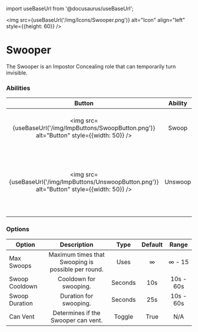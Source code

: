 import useBaseUrl from '@docusaurus/useBaseUrl';

<img src={useBaseUrl('/img/Icons/Swooper.png')} alt="Icon" align="left" style={{height: 60}} />
# Swooper

The Swooper is an Impostor Concealing role that can temporarily turn invisible.

### Abilities

| Button | Ability | Description | Type |
|:----------:|:----------:|:-----------------:|:------:|
| <img src={useBaseUrl('/img/ImpButtons/SwoopButton.png')} alt="Button" style={{width: 50}} /> | Swoop | Turn invisible to all players except Impostors. | Basic Ability |
| <img src={useBaseUrl('/img/ImpButtons/UnswoopButton.png')} alt="Button" style={{width: 50}} /> | Unswoop | Cancel your swoop early, or let it finish fully to make yourself visible once again. | Basic Ability |

### Options

| Option | Description | Type | Default | Range |
|----------|:-----------------:|:------:|:------:|:------:|
| Max Swoops | Maximum times that Swooping is possible per round. | Uses | ∞ | ∞ - 15 |
| Swoop Cooldown | Cooldown for swooping. | Seconds | 10s | 10s - 60s |
| Swoop Duration | Duration for swooping. | Seconds | 25s | 10s - 60s |
| Can Vent | Determines if the Swooper can vent. | Toggle | True | N/A |
